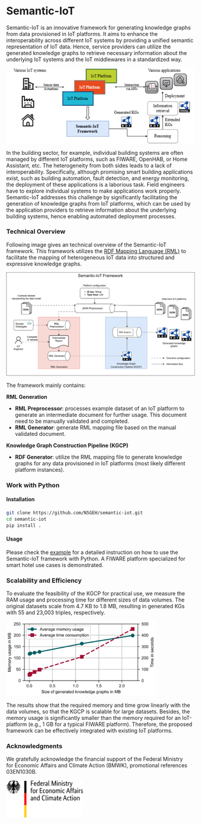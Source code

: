 # Semantic-IoT
Semantic-IoT is an innovative framework for generating knowledge graphs from data provisioned in IoT platforms.
It aims to enhance the interoperability across different IoT systems by providing a unified semantic representation of IoT data.
Hence, service providers can utilize the generated knowledge graphs to retrieve necessary information about the underlying IoT systems and the IoT middlewares in a standardized way.

![](./figures/Use_Case_Overview.png)

In the building sector, for example, individual building systems are often managed by different IoT platforms, such as FIWARE, OpenHAB, or Home Assistant, etc.
The heterogeneity from both sides leads to a lack of interoperability.
Specifically, although promising smart building applications exist, such as building automation, fault detection, and energy monitoring, the deployment of these applications is a laborious task.
Field engineers have to explore individual systems to make applications work properly.
Semantic-IoT addresses this challenge by significantly facilitating the generation of knowledge graphs from IoT platforms, which can be used by the application providers to retrieve information about the underlying building systems, hence enabling automated deployment processes. 

### Technical Overview
Following image gives an technical overview of the Semantic-IoT framework.
This framework utilizes the [RDF Mapping Language (RML)](https://rml.io/specs/rml/) to facilitate the mapping of heterogeneous IoT data into structured and expressive knowledge graphs.

![](./figures/framework_overview.png)

The framework mainly contains:

**RML Generation**
- **RML Preprocessor**: processes example dataset of an IoT platform to generate an intermediate document for further usage. This document need to be manually validated and completed.
- **RML Generator**: generate RML mapping file based on the manual validated document.

**Knowledge Graph Construction Pipeline (KGCP)**
- **RDF Generator**: utilize the RML mapping file to generate knowledge graphs for any data provisioned in IoT platforms (most likely different platform instances).

### Work with Python

#### Installation
```bash
git clone https://github.com/N5GEH/semantic-iot.git
cd semantic-iot
pip install .
```

#### Usage
Please check the [example](examples/fiware) for a detailed instruction on how to use the Semantic-IoT framework with Python. A FIWARE platform specialized for smart hotel use cases is demonstrated. 

[//]: # (### Work with Docker)

[//]: # (Coming soon...)

### Scalability and Efficiency
To evaluate the feasibility of the KGCP for practical use, we measure the RAM usage and processing time for different sizes of data volumes.
The original datasets scale from 4.7 KB to 1.8 MB,
resulting in generated KGs with 55 and 23,003 triples, respectively.

<img src="./figures/memory_time_measurement.png" alt="Performance metrics" style="width:400px;"/>


The results show that the required memory and time grow linearly with the data volumes, so that the KGCP is scalable for large datasets.
Besides, the memory usage is significantly smaller than the memory required for an IoT-platform (e.g., 1 GB for a typical FIWARE platform).
Therefore, the proposed framework can be effectively integrated with existing IoT platforms.

### Acknowledgments

We gratefully acknowledge the financial support of the Federal Ministry <br /> 
for Economic Affairs and Climate Action (BMWK), promotional references 03EN1030B.

<a href="https://www.bmwi.de/Navigation/EN/Home/home.html"> <img alt="BMWK" 
src="https://raw.githubusercontent.com/RWTH-EBC/FiLiP/master/docs/logos/bmwi_logo_en.png" height="100"> </a>

